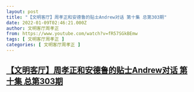 ```yaml
---
layout: post
title: "【文明客厅】周孝正和安德鲁的贴士Andrew对话 第十集 总第303期"
date: 2022-01-09T02:46:21.000Z
author: 文明客厅周孝正
from: https://www.youtube.com/watch?v=fR57SGkBEmw
tags: [ 文明客厅周孝正 ]
categories: [ 文明客厅周孝正 ]
---
```

<!--1641696381000-->
[【文明客厅】周孝正和安德鲁的贴士Andrew对话 第十集 总第303期](https://www.youtube.com/watch?v=fR57SGkBEmw)
------

<div>

</div>
